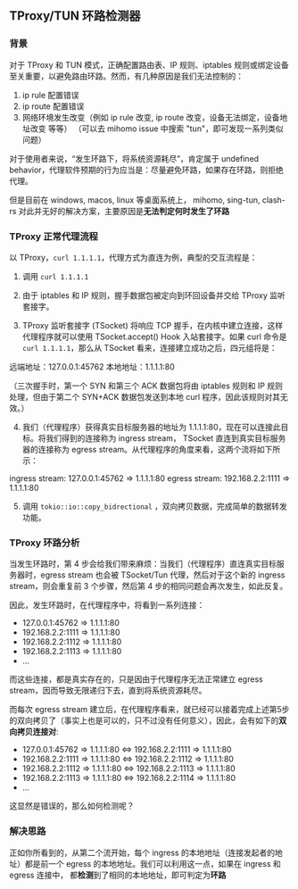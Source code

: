 ## TProxy/TUN 环路检测器

### 背景

对于 TProxy 和 TUN 模式，正确配置路由表、IP 规则、iptables 规则或绑定设备至关重要，以避免路由环路。然而，有几种原因是我们无法控制的：

1. ip rule 配置错误
2. ip route 配置错误
3. 网络环境发生改变（例如 ip rule 改变, ip route 改变，设备无法绑定，设备地址改变 等等） （可以去 mihomo issue 中搜索 "tun"，即可发现一系列类似问题）

对于使用者来说，“发生环路下，将系统资源耗尽”，肯定属于 undefined behavior，代理软件预期的行为应当是：尽量避免环路，如果存在环路，则拒绝代理。

但是目前在 windows, macos, linux 等桌面系统上， mihomo, sing-tun, clash-rs 对此并无好的解决方案，主要原因是**无法判定何时发生了环路**

### TProxy 正常代理流程

以 TProxy，`curl 1.1.1.1`，代理方式为直连为例，典型的交互流程是：

1. 调用 `curl 1.1.1.1` 

2. 由于 iptables 和 IP 规则，握手数据包被定向到环回设备并交给 TProxy 监听套接字。

3. TProxy 监听套接字 (TSocket) 将响应 TCP 握手，在内核中建立连接，这样代理程序就可以使用 TSocket.accept() Hook 入站套接字。如果 curl 命令是 `curl 1.1.1.1`，那么从 TSocket 看来，连接建立成功之后，四元组将是：

远端地址：127.0.0.1:45762
本地地址：1.1.1.1:80

（三次握手时，第一个 SYN 和第三个 ACK 数据包将由 iptables 规则和 IP 规则处理，但由于第二个 SYN+ACK 数据包发送到本地 curl 程序，因此该规则对其无效。）

4. 我们（代理程序）获得真实目标服务器的地址为 1.1.1.1:80，现在可以连接此目标。将我们得到的连接称为 ingress stream， TSocket 直连到真实目标服务器的连接称为 egress stream。从代理程序的角度来看，这两个流将如下所示：

ingress stream: 127.0.0.1:45762 => 1.1.1.1:80
egress stream: 192.168.2.2:1111 => 1.1.1.1:80

5. 调用 `tokio::io::copy_bidrectional` ，双向拷贝数据，完成简单的数据转发功能。

### TProxy 环路分析

当发生环路时，第 4 步会给我们带来麻烦：当我们（代理程序）直连真实目标服务器时，egress stream 也会被 TSocket/Tun 代理，然后对于这个新的 ingress stream，则会重复前 3 个步骤，然后第 4 步的相同问题会再次发生，如此反复。

因此，发生环路时，在代理程序中，将看到一系列连接：
- 127.0.0.1:45762 => 1.1.1.1:80
- 192.168.2.2:1111 => 1.1.1.1:80
- 192.168.2.2:1112 => 1.1.1.1:80
- 192.168.2.2:1113 => 1.1.1.1:80
- ...

而这些连接，都是真实存在的，只是因由于代理程序无法正常建立 egress stream，因而导致无限递归下去，直到将系统资源耗尽。

而每次 egress stream 建立后，在代理程序看来，就已经可以接着完成上述第5步的双向拷贝了（事实上也是可以的，只不过没有任何意义），因此，会有如下的**双向拷贝连接对**:

- 127.0.0.1:45762 => 1.1.1.1:80 <=> 192.168.2.2:1111 => 1.1.1.1:80
- 192.168.2.2:1111 => 1.1.1.1:80 <=> 192.168.2.2:1112 => 1.1.1.1:80
- 192.168.2.2:1112 => 1.1.1.1:80 <=> 192.168.2.2:1113 => 1.1.1.1:80
- 192.168.2.2:1113 => 1.1.1.1:80 <=> 192.168.2.2:1114 => 1.1.1.1:80
- ...

这显然是错误的，那么如何检测呢？

### 解决思路

正如你所看到的，从第二个流开始，每个 ingress 的本地地址（连接发起者的地址）都是前一个 egress 的本地地址。我们可以利用这一点，如果在 ingress 和 egress 连接中，
都**检测**到了相同的本地地址，即可判定为**环路**
